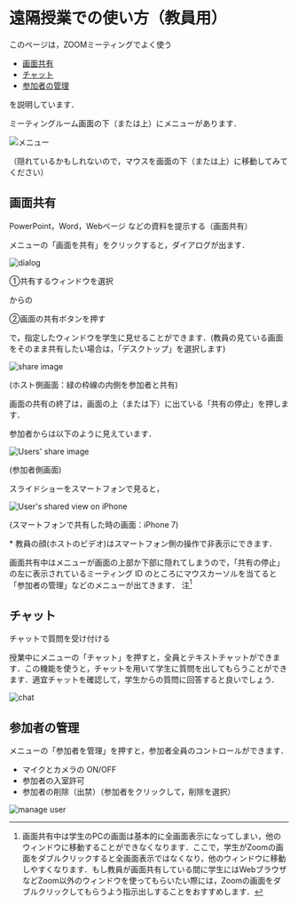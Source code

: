 # 遠隔授業での使い方（教員用）
このページは，ZOOMミーティングでよく使う

- [画面共有](#画面共有)
- [チャット](#チャット)
- [参加者の管理](#参加者の管理)

を説明しています．

ミーティングルーム画面の下（または上）にメニューがあります．

![メニュー](zoom_menu2.png)

（隠れているかもしれないので，マウスを画面の下（または上）に移動してみてください）

## 画面共有
PowerPoint，Word，Webページ などの資料を提示する（画面共有）

メニューの「画面を共有」をクリックすると，ダイアログが出ます．

![dialog](share.png)

&#9312;共有するウィンドウを選択

からの

&#9313;画面の共有ボタンを押す

で，指定したウィンドウを学生に見せることができます．(教員の見ている画面をそのまま共有したい場合は，「デスクトップ」を選択します)

![share image](share2.png)

(ホスト側画面：緑の枠線の内側を参加者と共有)

画面の共有の終了は，画面の上（または下）に出ている「共有の停止」を押します．

参加者からは以下のように見えています．

![Users' share image](share_window_user.png)

(参加者側画面)

スライドショーをスマートフォンで見ると，

![User's shared view on iPhone](share_iPhone.png)

(スマートフォンで共有した時の画面：iPhone 7)

\*  教員の顔(ホストのビデオ)はスマートフォン側の操作で非表示にできます．


画面共有中はメニューが画面の上部か下部に隠れてしまうので，「共有の停止」の左に表示されているミーティング ID のところにマウスカーソルを当てると「参加者の管理」などのメニューが出てきます．
注[^1]

## チャット
チャットで質問を受け付ける

授業中にメニューの「チャット」を押すと，全員とテキストチャットができます．この機能を使うと，チャットを用いて学生に質問を出してもらうことができます．適宜チャットを確認して，学生からの質問に回答すると良いでしょう．

![chat](chat.png)

## 参加者の管理

メニューの「参加者を管理」を押すと，参加者全員のコントロールができます．

  - マイクとカメラの ON/OFF
  - 参加者の入室許可
  - 参加者の削除（出禁）（参加者をクリックして，削除を選択）
  
![manage user](manage_user.png)


[^1]: 画面共有中は学生のPCの画面は基本的に全画面表示になってしまい，他のウィンドウに移動することができなくなります．ここで，学生がZoomの画面をダブルクリックすると全画面表示ではなくなり，他のウィンドウに移動しやすくなります．もし教員が画面共有している間に学生にはWebブラウザなどZoom以外のウィンドウを使ってもらいたい際には，Zoomの画面をダブルクリックしてもらうよう指示出しすることをおすすめします．
